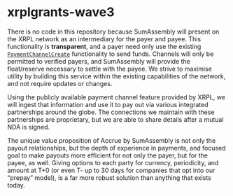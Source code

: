 # xrplgrants-wave3

There is no code in this repository because SumAssembly will present on the XRPL network as an intermediary for the payer and payee.  This functionality is **transparent**, and a payer need only use the existing [`PaymentChannelCreate`](https://xrpl.org/payment-channels.html) functionality to send funds. Channels will only be permitted to verified payers, and SumAssembly will provide the float/reserve necessary to settle with the payee.  We strive to maximise utility by building this service within the existing capabilities of the network, and not require updates or changes.

Using the publicly available payment channel feature provided by XRPL, we will ingest that information and use it to pay out via various integrated partnerships around the globe. The connections we maintain with these partnerships are proprietary, but we are able to share details after a mutual NDA is signed.

The unique value proposition of Accrue by SumAssembly is not only the payout relationships, but the depth of experience in payments, and focused goal to make payouts more efficient for not only the payer, but for the payee, as well. Giving options to each party for currency, periodicity, and amount at T+0 (or even T- up to 30 days for companies that opt into our “prepay” model), is a far more robust solution than anything that exists today.
